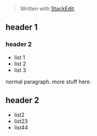 


> Written with [StackEdit](https://stackedit.io/).

## header 1
### header 2

* list 1
* list 2
* list 3

normal paragraph. more stuff here.

## header 2

* list2 
* list23
* list44


<!--stackedit_data:
eyJoaXN0b3J5IjpbLTc2ODkwMzkzMCwxODY2NTE4MTldfQ==
-->